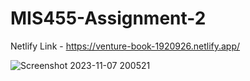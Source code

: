 # MIS455-Assignment-2
Netlify Link - https://venture-book-1920926.netlify.app/

![Screenshot 2023-11-07 200521](https://github.com/tnshaila/MIS455-Assignment-2/assets/68160814/8d1f3541-d3cb-4fea-a17f-cacb8de3d6a6)
